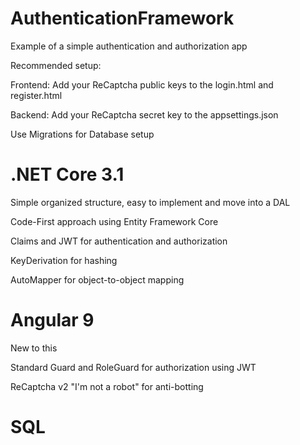 # AuthenticationFramework


Example of a simple authentication and authorization app


Recommended setup:

Frontend: Add your ReCaptcha public keys to the login.html and register.html

Backend: Add your ReCaptcha secret key to the appsettings.json

Use Migrations for Database setup


# .NET Core 3.1

Simple organized structure, easy to implement and move into a DAL

Code-First approach using Entity Framework Core

Claims and JWT for authentication and authorization

KeyDerivation for hashing

AutoMapper for object-to-object mapping


# Angular 9

New to this

Standard Guard and RoleGuard for authorization using JWT

ReCaptcha v2 "I'm not a robot" for anti-botting


# SQL
